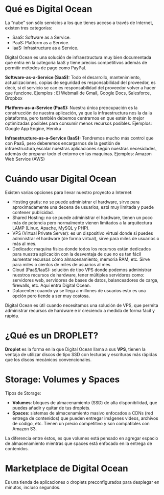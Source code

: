 # Qué es Digital Ocean

La “nube” son sólo servicios a los que tienes acceso a través de Internet, existen tres categorías:

- SaaS: Software as a Service.
- PaaS: Platform as a Service.
- IaaS: Infrastructure as a Service.

Digital Ocean es una solución de infraestructura muy bien documentada que entra en la categoría IaaS y tiene precios competitivos además de permitir métodos de pago como PayPal.

**Software-as-a-Service (SaaS):**
Todo el desarrollo, mantenimiento, actualizaciones, copias de seguridad es responsabilidad del proveedor, es decir, si el servicio se cae es responsabilidad del proveedor volver a hacer que funcione.
Ejemplos : El Webmail de Gmail, Google Docs, Salesforce, Dropbox

**Platform-as-a-Service (PaaS):**
Nuestra única preocupación es la construcción de nuestra aplicación, ya que la infraestructura nos la da la plataforma, pero también debemos centrarnos en que estén lo mejor optimizadas posibles para consumir menos recursos posibles.
Ejemplos: Google App Engine, Heroku

**Infraestructure-as-a-Service (IaaS):**
Tendremos mucho más control que con PaaS, pero deberemos encargarnos de la gestión de infraestructura,escalar nuestras aplicaciones según nuestras necesidades, además de preparar todo el entorno en las maquinas.
Ejemplos: Amazon Web Service (AWS)

# Cuándo usar Digital Ocean

Existen varias opciones para llevar nuestro proyecto a Internet:

- Hosting gratis: no se puede administrar el hardware, sirve para aproximadamente una decena de usuarios, está muy limitada y puede contener publicidad.
- Shared Hosting: no se puede administrar el hardware, tienen un poco más de potencia pero normalmente vienen limitados a la arquitectura LAMP (Linux, Apache, MySQL y PHP).
- VPS (Virtual Private Server): es un dispositivo virtual donde si puedes administrar el hardware (de forma virtual), sirve para miles de usuarios o más al mes.
- Dedicado: maquina física donde todos los recursos están dedicados para nuestra aplicación con la desventaja de que no es tan fácil aumentar recursos cómo almacenamiento, memoria RAM, etc. Sirve para miles o cientos de miles de usuarios al mes.
- Cloud (PaaS/IaaS): solución de tipo VPS donde podemos administrar nuestros recursos de hardware, tener múltiples servidores como: servidores web, servidores de bases de datos, balanceadores de carga, firewalls, etc. Aquí entra Digital Ocean.
- Datacenter: cuando ya se llega a millones de usuarios esto es una opción pero tiende a ser muy costosa.

Digital Ocean es útil cuando necesitamos una solución de VPS, que permita administrar recursos de hardware e ir creciendo a medida de forma fácil y rápida.

# ¿Qué es un DROPLET?

**Droplet** es la forma en la que Digital Ocean llama a sus **VPS**, tienen la ventaja de utilizar discos de tipo SSD con lecturas y escrituras más rápidas que los discos mecánicos convencionales.

# Storage: Volumes y Spaces

Tipos de Storage:

- **Volumes**: bloques de almacenamiento (SSD) de alta disponibilidad, que puedes añadir y quitar de tus droplets.
- **Spaces**: sistemas de almacenamiento masivo enfocados a CDNs (red entrega de contenidos) que pueden entregar imágenes videos, archivos de código, etc. Tienen un precio competitivo y son compatibles con Amazon S3.

La diferencia entre éstos, es que volumes está pensado en agregar espacio de almacenamiento mientras que spaces está enfocado en la entrega de contenidos.

# Marketplace de Digital Ocean

Es una tienda de aplicaciones o droplets preconfigurados para desplegar en minutos, incluso segundos.
